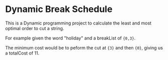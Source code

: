 # Dynamic Break Schedule

This is a Dynamic programming project to calculate the least and most optimal order to cut a string.

For example given the word "holiday" and a breakList of `{0,3}`.

The minimum cost would be to peform the cut at `{3}` and then `{0}`, giving us a totalCost of 11.